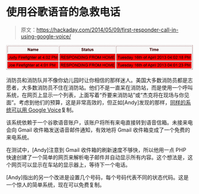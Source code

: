 # 使用谷歌语音的急救电话

> 原文：<https://hackaday.com/2014/05/09/first-responder-call-in-using-google-voice/>

![fire](img/5f59d2788909697718ec1eea63dc48bc.png)

消防员和消防队并不像你幼儿园时让你相信的那样迷人。美国大多数消防员都是志愿者，大多数消防员不住在消防站。他们不是一直呆在消防站，而是使用一个呼叫系统，在网页上显示一个列表，上面写着“乔要来消防站”或“杰克将在现场与你见面”。考虑到他们的预算，这是非常高效的，但正如[Andy]发现的那样，[同样的系统可以用 Google Voice](https://sites.google.com/site/radioetcetera/home/callinsystem)复制。

该系统依赖于一个谷歌语音账户，该账户将所有来电直接转到语音信箱。未接来电会向 Gmail 收件箱发送语音邮件通知，有效地将 Gmail 收件箱变成了一个免费的来电系统。

在测试中，[Andy]注意到 Gmail 收件箱的刷新速度不够快，所以他用一点 PHP 快速创建了一个简单的网页来解析电子邮件并自动显示所有内容。这个想法是，这个网页可以显示在车站的显示器上，等待下一个电话。

[Andy]指出的另一个改进是设置几个号码，每个号码代表不同的状态代码。这是一个惊人的简单系统，现在可以免费复制。